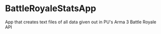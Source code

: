 # BattleRoyaleStatsApp
App that creates text files of all data given out in PU's Arma 3 Battle Royale API
